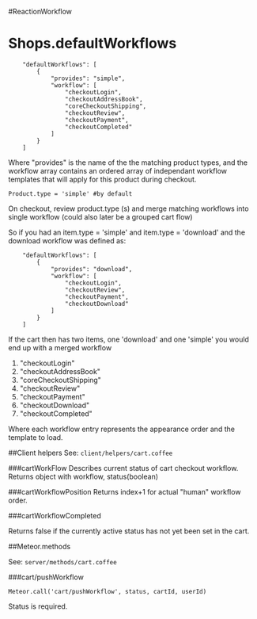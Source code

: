 #ReactionWorkflow

# Shops.defaultWorkflows

```
    "defaultWorkflows": [
        {
            "provides": "simple",
            "workflow": [
                "checkoutLogin",
                "checkoutAddressBook",
                "coreCheckoutShipping",
                "checkoutReview",
                "checkoutPayment",
                "checkoutCompleted"
            ]
        }
    ]
```

Where "provides" is the name of the the matching product types, and the workflow array contains an ordered array of independant workflow templates that will apply for this product during checkout.

`Product.type = 'simple' #by default`

On checkout, review product.type (s) and merge matching workflows into single workflow (could also later be a grouped cart flow)

So if you had an item.type = 'simple' and item.type = 'download' and the download workflow was defined as:

```
    "defaultWorkflows": [
        {
            "provides": "download",
            "workflow": [
                "checkoutLogin",
                "checkoutReview",
                "checkoutPayment",
                "checkoutDownload"
            ]
        }
    ]
```

If the cart then has two items, one 'download' and one 'simple' you would end up with a merged workflow
1. "checkoutLogin"
2. "checkoutAddressBook"
3. "coreCheckoutShipping"
4. "checkoutReview"
5. "checkoutPayment"
6. "checkoutDownload"
7. "checkoutCompleted"

Where each workflow entry represents the appearance order and the template to load.

##Client helpers See: `client/helpers/cart.coffee`

###cartWorkFlow Describes current status of cart checkout workflow. Returns object with workflow, status(boolean)

###cartWorkflowPosition Returns index+1 for actual "human" workflow order.

###cartWorkflowCompleted

Returns false if the currently active status has not yet been set in the cart.

##Meteor.methods

See:  `server/methods/cart.coffee`

###cart/pushWorkflow

`Meteor.call('cart/pushWorkflow', status, cartId, userId)`

Status is required.
